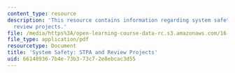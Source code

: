 ```yaml
---
content_type: resource
description: 'This resource contains information regarding system safety: STPA and
  review projects.'
file: /media/https%3A/open-learning-course-data-rc.s3.amazonaws.com/16-63j-system-safety-spring-2016/661489367b4e73b373c72e8ebcac3d55_MIT16_63JS16_LecNotes13.pdf
file_type: application/pdf
resourcetype: Document
title: 'System Safety: STPA and Review Projects'
uid: 66148936-7b4e-73b3-73c7-2e8ebcac3d55
---
```

